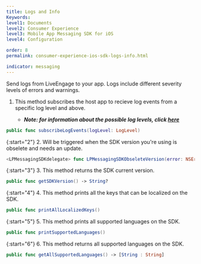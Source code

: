 ```yaml
---
title: Logs and Info
Keywords:
level1: Documents
level2: Consumer Experience
level3: Mobile App Messaging SDK for iOS
level4: Configuration

order: 8
permalink: consumer-experience-ios-sdk-logs-info.html

indicator: messaging
---
```



Send logs from LiveEngage to your app. Logs include different severity levels of errors and warnings.  

1. This method subscribes the host app to recieve log events from a specific log level and above.

    * _**Note: for information about the possible log levels, click [here](consumer-experience-ios-sdk-interfacedefinitions.html#loglevel)**_

```swift
public func subscribeLogEvents(logLevel: LogLevel)
```

{:start="2"}
2. Will be triggered when the SDK version you're using is obselete and needs an update.

```swift
<LPMessagingSDKdelegate> func LPMessagingSDKObseleteVersion(error: NSError)
```

{:start="3"}
3. This method returns the SDK current version.

```swift
public func getSDKVersion() -> String?
```

{:start="4"}
4. This method prints all the keys that can be localized on the SDK.

```swift
public func printAllLocalizedKeys()
```

{:start="5"}
5. This method prints all supported languages on the SDK.

```swift
public func printSupportedLanguages()
```

{:start="6"}
6. This method returns all supported languages on the SDK.

```swift
public func getAllSupportedLanguages() -> [String : String]
```
